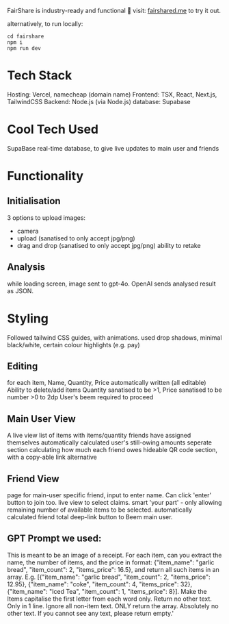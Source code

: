 FairShare is industry-ready and functional 🥳
visit: [fairshared.me](https://fairshared.me) to try it out.


alternatively, to run locally:
```
cd fairshare
npm i
npm run dev
```


# Tech Stack
Hosting: Vercel, namecheap (domain name)
Frontend: TSX, React, Next.js, TailwindCSS
Backend: Node.js (via Node.js)
database: Supabase

# Cool Tech Used
SupaBase real-time database, to give live updates to main user and friends



# Functionality
## Initialisation
3 options to upload images: 
- camera
- upload (sanatised to only accept jpg/png)
- drag and drop (sanatised to only accept jpg/png)
ability to retake

## Analysis
while loading screen, image sent to gpt-4o.
OpenAI sends analysed result as JSON.

# Styling
Followed tailwind CSS guides, with animations.
used drop shadows, minimal black/white, certain colour highlights (e.g. pay)

## Editing
for each item, Name, Quantity, Price automatically written (all editable)
Ability to delete/add items
Quantity sanatised to be >1, Price sanatised to be number >0 to 2dp
User's beem required to proceed

## Main User View
A live view list of items with items/quantity friends have assigned themselves
automatically calculated user's still-owing amounts
seperate section calculating how much each friend owes
hideable QR code section, with a copy-able link alternative


## Friend View
page for main-user specific friend, input to enter name.
Can click 'enter' button to join too.
live view to select claims.
smart 'your part' - only allowing remaining number of available items to be selected. 
automatically calculated friend total
deep-link button to Beem main user.




## GPT Prompt we used:
This is meant to be an image of a receipt. For each item, can you extract the name, the number of items, and the price in format: {"item_name": "garlic bread", "item_count": 2, "items_price": 16.5}, and return all such items in an array. E.g. [{"item_name": "garlic bread", "item_count": 2, "items_price": 12.95}, {"item_name": "coke", "item_count": 4, "items_price": 32}, {"item_name": "Iced Tea", "item_count": 1, "items_price": 8}]. Make the Items capitalise the first letter from each word only. Return no other text. Only in 1 line. Ignore all non-item text. ONLY return the array. Absolutely no other text. If you cannot see any text, please return empty.'
